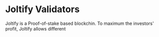 # Joltify Validators

Joltify is a Proof-of-stake based blockchin. To maximum the investors' profit, Joltify allows different&#x20;
